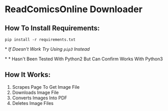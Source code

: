# ReadComicsOnline Downloader


## How To Install Requirements:
```
pip install -r requirements.txt
```
\* *If Doesn't Work Try Using `pip3` Instead*

\* \* Hasn't Been Tested With Python2 But Can Confirm Works With Python3


## How It Works:
1. Scrapes Page To Get Image File
2. Downloads Image File
3. Converts Images Into PDF
4. Deletes Image Files
